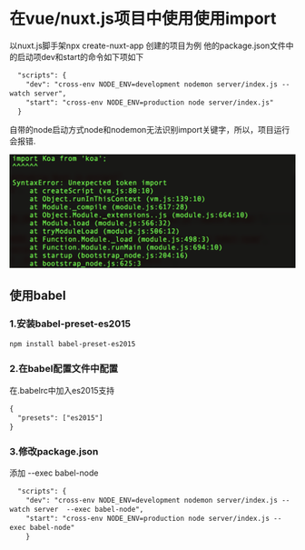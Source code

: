 # 在vue/nuxt.js项目中使用使用import

以nuxt.js脚手架npx create-nuxt-app 创建的项目为例
他的package.json文件中的启动项dev和start的命令如下项如下

```
  "scripts": {
    "dev": "cross-env NODE_ENV=development nodemon server/index.js --watch server",
    "start": "cross-env NODE_ENV=production node server/index.js"
  }
```  
自带的node启动方式node和nodemon无法识别import关键字，所以，项目运行会报错. 

![pic](./1.png) 

## 使用babel

### 1.安装babel-preset-es2015
```
npm install babel-preset-es2015

```  

### 2.在babel配置文件中配置
在.babelrc中加入es2015支持

```
{
  "presets": ["es2015"]
}

```   

### 3.修改package.json   
添加 --exec babel-node

```
  "scripts": {
    "dev": "cross-env NODE_ENV=development nodemon server/index.js --watch server  --exec babel-node",
    "start": "cross-env NODE_ENV=production node server/index.js --exec babel-node"
    }
```